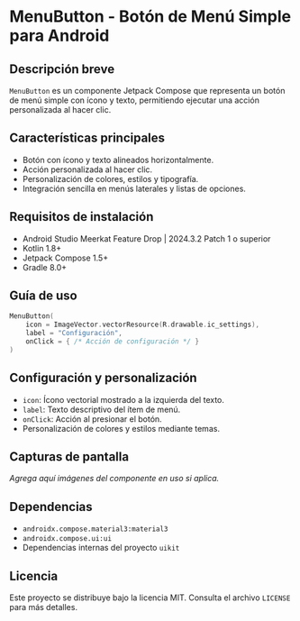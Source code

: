 # MenuButton - Botón de Menú Simple para Android

## Descripción breve
`MenuButton` es un componente Jetpack Compose que representa un botón de menú simple con ícono y texto, permitiendo ejecutar una acción personalizada al hacer clic.

## Características principales
- Botón con ícono y texto alineados horizontalmente.
- Acción personalizada al hacer clic.
- Personalización de colores, estilos y tipografía.
- Integración sencilla en menús laterales y listas de opciones.

## Requisitos de instalación
- Android Studio Meerkat Feature Drop | 2024.3.2 Patch 1 o superior
- Kotlin 1.8+
- Jetpack Compose 1.5+
- Gradle 8.0+

## Guía de uso
```kotlin
MenuButton(
    icon = ImageVector.vectorResource(R.drawable.ic_settings),
    label = "Configuración",
    onClick = { /* Acción de configuración */ }
)
```

## Configuración y personalización
- `icon`: Ícono vectorial mostrado a la izquierda del texto.
- `label`: Texto descriptivo del ítem de menú.
- `onClick`: Acción al presionar el botón.
- Personalización de colores y estilos mediante temas.

## Capturas de pantalla
_Agrega aquí imágenes del componente en uso si aplica._

## Dependencias
- `androidx.compose.material3:material3`
- `androidx.compose.ui:ui`
- Dependencias internas del proyecto `uikit`

## Licencia
Este proyecto se distribuye bajo la licencia MIT. Consulta el archivo `LICENSE` para más detalles.

